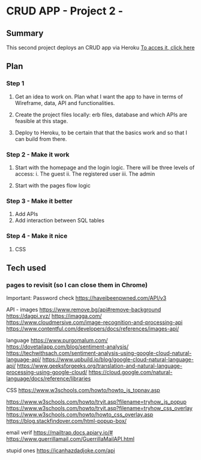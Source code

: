# CRUD APP - Project 2 -

## Summary

This second project deploys an CRUD app via Heroku
[To acces it, click here](https://young-eyrie-39795.herokuapp.com/)

## Plan

### Step 1

1. Get an idea to work on. Plan what I want the app to have in terms of Wireframe, data, API and functionalities.

2. Create the project files locally: erb files, database and which APIs are feasible at this stage.

3. Deploy to Heroku, to be certain that that the basics work and so that I can build from there.

### Step 2 - Make it work

1. Start with the homepage and the login logic. There will be three levels of access:
   i. The guest
   ii. The registered user
   iii. The admin

2. Start with the pages flow logic

### Step 3 - Make it better

1. Add APIs
2. Add interaction between SQL tables

### Step 4 - Make it nice

1. CSS

## Tech used

### pages to revisit (so I can close them in Chrome)

Important:
Password check
https://haveibeenpwned.com/API/v3

API - images
https://www.remove.bg/api#remove-background
https://dagpi.xyz/
https://imagga.com/
https://www.cloudmersive.com/image-recognition-and-processing-api
https://www.contentful.com/developers/docs/references/images-api/

language
https://www.purgomalum.com/
https://dovetailapp.com/blog/sentiment-analysis/
https://techwithsach.com/sentiment-analysis-using-google-cloud-natural-language-api/
https://www.upbuild.io/blog/google-cloud-natural-language-api/
https://www.geeksforgeeks.org/translation-and-natural-language-processing-using-google-cloud/
https://cloud.google.com/natural-language/docs/reference/libraries

CSS
https://www.w3schools.com/howto/howto_js_topnav.asp

https://www.w3schools.com/howto/tryit.asp?filename=tryhow_js_popup
https://www.w3schools.com/howto/tryit.asp?filename=tryhow_css_overlay
https://www.w3schools.com/howto/howto_css_overlay.asp
https://blog.stackfindover.com/html-popup-box/

email verif
https://mailtrap.docs.apiary.io/#
https://www.guerrillamail.com/GuerrillaMailAPI.html

stupid ones
https://icanhazdadjoke.com/api
